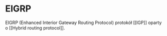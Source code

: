 # EIGRP
EIGRP (Enhanced Interior Gateway Routing Protocol) protokół [[IGP]] oparty o [[Hybrid routing protocol]].